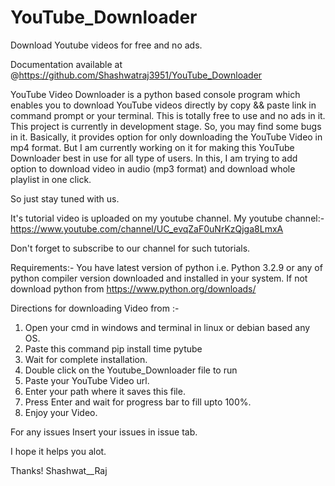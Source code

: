 # YouTube_Downloader
Download Youtube videos for free and no ads.

Documentation available at @https://github.com/Shashwatraj3951/YouTube_Downloader

YouTube Video Downloader is a python based console program which enables you to download YouTube videos 
directly by copy && paste link in command prompt or your terminal.
This is totally free to use and no ads in it.
This project is currently in development stage. So, you may find some bugs in it.
Basically, it provides option for only downloading the YouTube Video in mp4 format.
But I am currently working on it for making this YouTube Downloader best in use for all type of users.
In this, I am trying to add option to download video in audio (mp3 format) and download whole playlist 
in one click.

So just stay tuned with us.

It's tutorial video is uploaded on my youtube channel.
My youtube channel:- https://www.youtube.com/channel/UC_evqZaF0uNrKzQjga8LmxA

Don't forget to subscribe to our channel for such tutorials.

Requirements:-
You have latest version of python i.e. Python 3.2.9 or any of python compiler version
downloaded and installed in your system.
If not download python from  https://www.python.org/downloads/

Directions for downloading Video from :-

1. Open your cmd in windows and terminal in linux or debian based any OS.
2. Paste this command  pip install time pytube
3. Wait for complete installation.
4. Double click on the Youtube_Downloader file to run
5. Paste your YouTube Video url.
6. Enter your path where it saves this file.
7. Press Enter and wait for progress bar to fill upto 100%.
8. Enjoy your Video.

For any issues Insert your issues in issue tab.


I hope it helps you alot.




Thanks!
Shashwat__Raj

